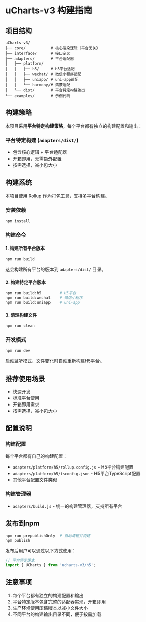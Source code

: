 # uCharts-v3 构建指南

## 项目结构

```
uCharts-v3/
├── core/           # 核心渲染逻辑（平台无关）
├── interface/      # 接口定义
├── adapters/       # 平台适配器
│   ├── platform/
│   │   ├── h5/     # H5平台适配
│   │   ├── wechat/ # 微信小程序适配
│   │   ├── uniapp/ # uni-app适配
│   │   └── harmony/# 鸿蒙适配
│   └── dist/       # 平台特定构建输出
└── examples/       # 示例代码
```

## 构建策略

本项目采用**平台特定构建策略**，每个平台都有独立的构建配置和输出：

### 平台特定构建 (`adapters/dist/`)
- 包含核心逻辑 + 平台适配器
- 开箱即用，无需额外配置
- 按需选择，减小包大小

## 构建系统

本项目使用 Rollup 作为打包工具，支持多平台构建。

### 安装依赖

```bash
npm install
```

### 构建命令

#### 1. 构建所有平台版本
```bash
npm run build
```
这会构建所有平台的版本到 `adapters/dist/` 目录。

#### 2. 构建特定平台版本
```bash
npm run build:h5        # H5平台
npm run build:wechat    # 微信小程序
npm run build:uniapp    # uni-app
```

#### 3. 清理构建文件
```bash
npm run clean
```

### 开发模式

```bash
npm run dev
```
启动监听模式，文件变化时自动重新构建H5平台。

## 推荐使用场景

- 快速开发
- 标准平台使用
- 开箱即用需求
- 按需选择，减小包大小

## 配置说明

### 构建配置

每个平台都有自己的构建配置：
- `adapters/platform/h5/rollup.config.js` - H5平台构建配置
- `adapters/platform/h5/tsconfig.json` - H5平台TypeScript配置
- 其他平台配置文件类似

### 构建管理器

- `adapters/build.js` - 统一的构建管理器，支持所有平台

## 发布到npm

```bash
npm run prepublishOnly  # 自动清理并构建
npm publish
```

发布后用户可以通过以下方式使用：

```javascript
// 平台特定版本
import { UCharts } from 'ucharts-v3/h5';
```

## 注意事项

1. 每个平台都有独立的构建配置和输出
2. 平台特定版本包含完整的适配器实现，开箱即用
3. 生产环境使用压缩版本以减小文件大小
4. 不同平台的构建输出目录不同，便于按需加载 